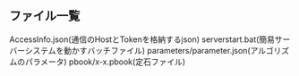 ## ファイル一覧
AccessInfo.json(通信のHostとTokenを格納するjson)
serverstart.bat(簡易サーバーシステムを動かすバッチファイル)
parameters/parameter.json(アルゴリズムのパラメータ)
pbook/x-x.pbook(定石ファイル)

